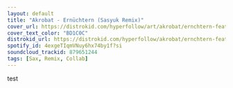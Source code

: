 ```yaml
---
layout: default
title: "Akrobat - Ernüchtern (Sasyuk Remix)"
cover_url: https://distrokid.com/hyperfollow/art/akrobat/ernchtern-feat-sasyuk-sasyuk-remix
cover_text_color: "BD1C0C"
distrokid_url: https://distrokid.com/hyperfollow/akrobat/ernchtern-feat-sasyuk-sasyuk-remix
spotify_id: 4exgeTIqmVNuy6hx74by1f?si
soundcloud_trackid: 879651244
tags: [Sax, Remix, Collab]
---
```


test